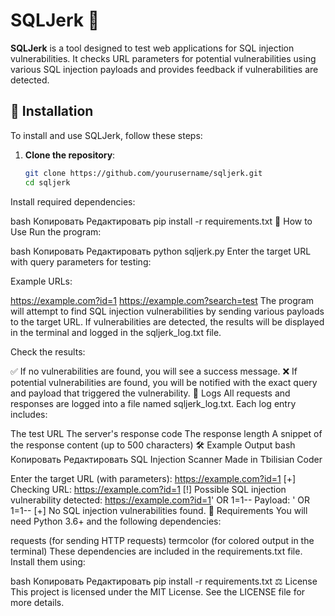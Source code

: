 # SQLJerk 🚨

**SQLJerk** is a tool designed to test web applications for SQL injection vulnerabilities. It checks URL parameters for potential vulnerabilities using various SQL injection payloads and provides feedback if vulnerabilities are detected.

## 🚀 Installation

To install and use SQLJerk, follow these steps:

1. **Clone the repository**:

   ```bash
   git clone https://github.com/yourusername/sqljerk.git
   cd sqljerk
Install required dependencies:

bash
Копировать
Редактировать
pip install -r requirements.txt
🔧 How to Use
Run the program:

bash
Копировать
Редактировать
python sqljerk.py
Enter the target URL with query parameters for testing:

Example URLs:

https://example.com?id=1
https://example.com?search=test
The program will attempt to find SQL injection vulnerabilities by sending various payloads to the target URL. If vulnerabilities are detected, the results will be displayed in the terminal and logged in the sqljerk_log.txt file.

Check the results:

✅ If no vulnerabilities are found, you will see a success message.
❌ If potential vulnerabilities are found, you will be notified with the exact query and payload that triggered the vulnerability.
📜 Logs
All requests and responses are logged into a file named sqljerk_log.txt. Each log entry includes:

The test URL
The server's response code
The response length
A snippet of the response content (up to 500 characters)
🛠 Example Output
bash
Копировать
Редактировать
SQL Injection Scanner
Made in Tbilisian Coder

Enter the target URL (with parameters): https://example.com?id=1
[+] Checking URL: https://example.com?id=1
[!] Possible SQL injection vulnerability detected: https://example.com?id=1' OR 1=1--
    Payload: ' OR 1=1--
[+] No SQL injection vulnerabilities found.
🔑 Requirements
You will need Python 3.6+ and the following dependencies:

requests (for sending HTTP requests)
termcolor (for colored output in the terminal)
These dependencies are included in the requirements.txt file. Install them using:

bash
Копировать
Редактировать
pip install -r requirements.txt
⚖ License
This project is licensed under the MIT License. See the LICENSE file for more details.

